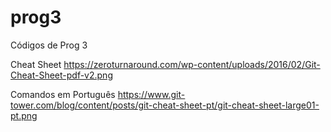 # prog3
Códigos de Prog 3

Cheat Sheet
<https://zeroturnaround.com/wp-content/uploads/2016/02/Git-Cheat-Sheet-pdf-v2.png>

Comandos em Português
<https://www.git-tower.com/blog/content/posts/git-cheat-sheet-pt/git-cheat-sheet-large01-pt.png>
